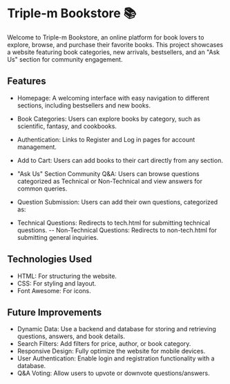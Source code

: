 # Triple-m Bookstore 📚 
Welcome to Triple-m Bookstore, an online platform for book lovers to explore, browse, and purchase their favorite books. This project showcases a website featuring book categories, new arrivals, bestsellers, and an "Ask Us" section for community engagement.

## Features

- Homepage:
A welcoming interface with easy navigation to different sections, including bestsellers and new books.

- Book Categories:
Users can explore books by category, such as scientific, fantasy, and cookbooks.

- Authentication:
Links to Register and Log in pages for account management.

- Add to Cart:
Users can add books to their cart directly from any section.

- "Ask Us" Section Community Q&A: Users can browse questions categorized as Technical or Non-Technical and view answers for common queries.

- Question Submission:
  Users can add their own questions, categorized as:

- Technical Questions: Redirects to tech.html for submitting technical questions.
-- Non-Technical Questions: Redirects to non-tech.html for submitting general inquiries.

## Technologies Used
- HTML: For structuring the website.
- CSS: For styling and layout.
- Font Awesome: For icons.

## Future Improvements
- Dynamic Data: Use a backend and database for storing and retrieving questions, answers, and book details.
- Search Filters: Add filters for price, author, or book category.
- Responsive Design: Fully optimize the website for mobile devices.
- User Authentication: Enable login and registration functionality with a database.
- Q&A Voting: Allow users to upvote or downvote questions/answers.

